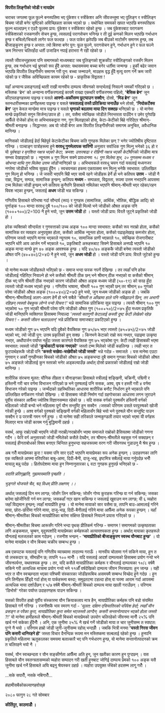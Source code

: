 **विपरीत लिङ्गीको जोडी र मायाप्रेम**

चराचर जगतमा फूल फुल्ने बनस्पतिमा भए पुंकेशर र स्त्रीकेशर अनि जीवजन्तुमा भए पुलिङ्ग र
स्त्रीलिङ्ग बिचमा जोडी बनेर सृष्टिको अविच्छिन्नता कायम भएको छ । यथोचित समयको खपत
भएपछि बनस्पतिहरू फुल्न थाल्दछन् र एउटै फूलमा प्राय: पुंकेशर र स्त्रीकेशर रहेको हुन्छ । जब
पुंकेशरबाट परागकण स्त्रीकेशरको रजकणसँग सेचन हुन्छ, त्यसलाई परागसेचन भनिन्छ र ती दुई
कणको मिलन भएपछि गर्भाधान हुन्छ र बचिलो/चिचलो लागेर फल फल्दछ । फल पाकेर झरेपछि
जब बीउको माटोसँग समागम हुन्छ, तब बीजाङ्कुरण हुन्छ र अन्तत: त्यो बिरुवा बनेर पुन: फूल
फुल्ने, परागसेचन हुने, गर्भाधान हुने र फल फल्ने क्रम निरन्तर चलिरहँदा धर्ती उजाडिन नपाई
हराभरा नै रही रहेको छ ।

त्यस्तै जीवजन्तुहरूमा पनि समागमको माध्यमबाट जब पुलिङ्गको शुक्रकीट स्त्रीलिङ्गको रजसँग
मिलन हुन्छ, तब गर्भाधान भई भ्रुणको रूप हुँदै अन्तत: यथासमयमा बच्चा बनेर धर्तीमा जन्मन्छ
। हुर्की बढेर जवान भएपछि विपरीत लिङ्गीसँग समागम गरी पुन: बच्चा जन्माउने, माउहरू
वृद्ध हुँदै मृत्यु वरण गर्ने क्रम जारी रहेको छ र जैविक अविच्छिन्नता कायम रहेको छ -
प्राकृतिक विद्वतता !

यहाँ अन्यान्य प्रसङ्गलाई थाती राखी मानवीय दाम्पत्य जीवनको सन्दर्भलाई नियाल्ने जमर्को
गरिएको छ । मस्तिष्क \'ब्रेन\' को अन्यान्य वर्गीकरणलाई कायमै राख्दा एकथरि
वर्गीकरणमा पहिलो, **\'बेसिक ब्रेन\'** जुन कीटपतङ्गहरूमा पाइन्छ र यसले
**आफ्नो-अर्कोसम्म छुट्याउन सक्दैन**; दोस्रो, **\'मिड ब्रेन\'** जुन स्तनधारीसम्मका
प्राणीहरूमा पाइन्छ र यसले **जस्तालाई तस्तै प्रतिक्रिया जनाउँछ** भने तोस्रो,
**\'नियोकर्टेक्स ब्रेन\'** जुन केवल मान्छेमा मात्र पाइन्छ र यसले **घृणाको बदलामा माया
दिन सक्दछ** भनिएको छ । यो मानेमा मान्छे प्रकृतिको सगुन सिर्जना/उपज हो । तर, यसैमा
स्वेच्छिक जोडीले निरन्तरता पाउँदैन र उमेर पुगेपछि आफैँले रोजेको होस् वा अभिभावकद्वारा
गण, गुण मिलाइएको होस्, केटा-केटीको बिहे गरिदिएर श्रीमान्-श्रीमती बनाइन्छ ।
सिद्धान्तत: अब यो जोडी बेगर अरू विपरीत लिङ्गीसँगको समागम अनुचित, अवैधानिक मानिन्छ
।

मानिसको जोडीलाई हेर्दा बिहेपूर्व केटाकेटीका बिचमा कति गुणहरू मिलेका छन् ? भनेर
ज्योतिषीय दृष्टिपात गरिन्छ । पञ्चाङ्ग पात्रोहरूमा हुने **वरवधू गुणमेलापक सारिणी**
अनुसार सर्वाधिक गुण मिल्नु भनेको ३६ हो र यो *पूर्वषाढा र मृगशिरा नक्षत्र भएको केटा,
क्रमश: उत्तरषाढा र रोहिणी नक्षत्र भएकी केटी*सँगको जोडीमा मात्र सम्भव देखाइएको छ ।
न्यूनतम ४ गुण मिल्न सक्ने प्रावधानमा *१८ गुण मिलेमा शुभ, २० गुणसम्म मध्यम र सोभन्दा
माथि गुण मिलेमा उत्तम जोडी* मानिएको छ । अभिभावकले वरवधू चयन गर्दा यसलाई मध्यनजर
नगरेमा जोडीको भविष्य सुखद हुँदैन । स्वचयनका हकमा एकापसमा मन मिल्नु भनेकै स्वभावत:
उल्लिखित गुण मिल्नु हो भनिन्छ । जे जसरी भएपनि बिहै भएर साथै रहने जोडीहरू हेर्ने हो भने
कतिपय **उत्तम** - जोडी नै राम्रा, विद्वान्, सम्पन्न, सामाजिक हुन्छन्; कतिपय
**मध्यम** - सम्पन्नता, विद्वतता, रूपमा उत्तम नभएपनि आपसमा टम्म मिलेका जोडी हुन्छन्
भने कतिपय कुनैपनि हिसाबले नमिलेका भएपनि श्रीमान्-श्रीमती भएर रहेका/रहन विवश भएका
हुन्छन्, जसलाई **अधम** जोडी भन्न सकिन्छ ।

गणितीय हिसाबले परिभाषा गर्दा सौन्दर्य (रूप) र गुणहरू (सामाजिक, आर्थिक, भौतिक,
बौद्धिक आदि) को पूर्णाङ्क १०० मान्दा वरवधू दुबै १००/१०० को जोडी मिल्यो भने जोडीको
औषत अङ्क पनि (१००+१००)/2=100 नै हुने भयो, जुन **उत्तम जोडी** हो । यस्तो जोडी
प्राय: विरलै जुट्ने प्रकृतिको जोडी हो ।

हरेक व्यक्तिको सौन्दर्यता र गुणवत्ताको उच्च अङ्क १०० मान्दा स्वभावत: कसैको रूप नराम्रो
होला, कसैको सामाजिक वर व्यवहार अनुपयुक्त होला, कसैको आर्थिक न्यूनता होला, कसैको
पढाइलेखाइ कमजोर होला, परिणाम जस्तो भएपनि मानव भएकाले न्यूनतम १०, सामाजिक
प्राणी भएकाले १०, स्वेच्छिक रोजगारीबाट भएपनि थोरै आय आर्जन गर्ने भएकाले १०,
प्रकृतिबाटै अरूहरूबाट सिक्ने हिसाबले अनपढै भएपनि १० अङ्क मान्दा मान्छे हुन ४० अङ्क
आवश्यक हुन्छ । यदि ४०/४० अङ्ककै जोडी बनेमा त्यस्तो जोडीको औषत पनि (४०+४०)/2=४0 नै
हुने भयो, जुन **अधम जोडी** हो । यस्तो जोडी पनि प्राय: विरलै जुटेको हुन्छ ।

यो मानेमा मध्यम जोडीहरूले भरिएको छ - समाज भन्दा फरक नपर्ने देखिन्छ । तर त्यहाँ पनि
हरेक जोडीलाई गहिरिएर नियाल्ने हो भने कसैको श्रीमती ठीक छन् भने श्रीमान् ठीक नभएको
वा कसैको श्रीमान् ठीक भए पनि श्रीमती ठीक नभएको कारण जोडीको औषत अङ्क मध्यम जोडी
(५०-९९) को सरह हुँदा त्यस्तो जोडी मध्यम भएको हुन्छ । गणितीय भाषामा, श्रीमती १००
गुण भएकी छन् तर श्रीमान् ४० गुणको परेमा जोडीको औषत अङ्क (१००+४०)/2=७0 हुने भयो,
जुन मध्यम जोडीको अङ्क हो । जबकि श्रीमान्-श्रीमतीलाई अलग-अलग हेर्ने हो भने सबैले
*\'श्रीमती त आँखामा हाले पनि नबिझाउने छिन्, तर अभागी रहिछन् त्यस्तो वेबकुफ लोग्ने
पर्‍यो विचरा !\'* भन्ने सामाजिक प्रतिक्रिया सुन्न पाइन्छ । त्यस्तै श्रीमान् १०० गुण
भएकोमा ५० गुण भएकी श्रीमती परेमा पनि जोडीको औषत गुण (१००+५०)/2=७५ हुँदा मध्यम
प्रकृतिकै जोडी मानिएपनि व्यक्तिगत हिसाबमा नियाल्दा *\'त्यस्तो सतगुणी केटालाई कस्ती
दुष्ट केटी लेखेको रहेछ विचरा ! - कसरी जीवन चलाउलान्\'* भन्ने प्रतिक्रिया समाजबाट
प्रकटिएको हुन्छ ।

मध्यम जोडीको गुण ७५ भएपनि यदि दुबैको वैयक्तिक गुण ७५/७५ भएर त्यस्तो (७५+७५)/2=७५
जोडी भएको भए, त्यो जोडी पुन: उत्तम प्रकृतिको हुन् सक्छ । किनभने केटाको राम्रो रूप
नभएर, पढाइमा उत्कृष्ठ नभएर, अर्थोपार्जन पर्याप्त नहुँदा जस्ता कारणले वैयक्तिक गुण ७५
भएकोमा पुन: केटी त्यही हिसाबकी भएमा स्वभावत: त्यस्तो जोडी **\'कुचोकाटी फरक
नभएको\'** जस्तो टम्म मिलेको जोडी कहलिन्छ । त्यही भएर त फुटपाथेहरूकै जोडी पनि
**\'कस्तो चखेवा-चखेवीको जोडी जस्तो\'** भन्ने गर्दछ - समाजले । यस मानेमा एउटा
गुणवान् र अर्को गुणहीनका बिचको जोडीको औषत ७५ अङ्कभन्दा दुबै समान गुणका बिचको
जोडीको औषत ७५ अङ्कले जोडीलाई कुन स्तरको भनेर अड्कल्याउँछ अर्थात् दोस्रो प्रकारको
जोडीलाई राम्रो जोडी मानिन्छ ।

शारीरिक संरचना मूलत: यौनिक तीव्रता र यौनाङ्गका हिसाबले स्त्रीलाई शङ्खिनी,
चक्रिनी, पद्मिनी र हस्तिनी गरी चार वर्गमा विभाजन गरिएको छ भने पुरुषलाई पनि ससक,
अश्व, वृष र हस्ती गरी ४ वर्गमा विभाजन गरेको पाइन्छ । जन्मँदाको ग्रहस्थितिका आधारमा
शारीरिक बनौट निर्धारण हुने भएकाले पनि उल्लिखित वर्गीकरण गरेको देखिन्छ । यो
हिसाबमा जोडी निर्माण गर्दा ग्रहगोचरका आधारमा लगन जुराउने पूर्वीय संस्कार आफैँमा
ज्योतिष विज्ञानसम्मत रहेको छ । यदि ससक वर्गको पुरुषसँग हस्तिनी वर्गको महिलाको जोडी
बन्यो भने महिलामा पूर्ण यौन सन्तुष्टि हुन सक्दैन ।जसको परिणाम उसले परपुरुषको खोजी
गरेकी हुन्छे । अश्व वर्गको पुरुषको सङ्खिनी वर्गकी महिलासँग बिहे भयो भने पुरुषले यौन
सन्तुष्टि पाउन सक्दैन र उ परस्त्री गमन गर्ने हुन्छ । यो मानेमा सही तरिकाले जन्मकुण्डली
तयार भएको भएमा यी वर्गहरू मिलाएर मात्र जोडी कायम गर्नु बुद्धिमानी ठहर्छ ।

यसर्थ, आफू राम्रो/राम्री भएपनि जोडी नराम्री/नराम्रोसँग भएमा समाजले राम्रोको
हैसियतमा जोडीको गणना गर्दैन । फेरि वर्ग अनुसारको जोडी नमिलेको कसैले देख्दैन, तर
श्रीमान्-श्रीमतीले महसुस गर्न सक्दछन् र यसलाई हीनताबोधको विषय बनाएर चिन्तित
हुनुभन्दा सहजरूपमा वरण गरी जीवनरथ गुडाउनु मै श्रेय हुन्छ ।

अब गरौँ मायाप्रेमका कुरा ! यसमा पनि सार एउटै भएपनि मायाप्रेमका रूप अनेक हुन्छन् ।
उदाहरणका लागि एक व्यक्तिले आफ्ना वरिपरिका बाबु-आमा, दिदी-बैनी, दाजू-भाइ,
इष्टमित्र सबैलाई माया गर्नुपर्दछ भनौँ मायालु बन्नु पर्दछ । हितोपदेशमा माया हुन
निम्नानुसारका ६ वटा गुणहरू हुनुपर्छ भनिएको छ -

*ददाति प्रतिगृह्णाति, गुह्यमाख्याति पृच्छति ।*

*भुङ्गते भोजयते चैव, षठ् विधम् प्रीति लक्षणम् ।।*

अर्थात् जसलाई दिन मन लाग्छ; जोसँग लिन सकिन्छ; जोसँग गोप्य कुराहरू गरिन्छ वा गर्न
सकिन्छ; जसका बारेमा खोजीनिती गर्न मन लाग्छ; जसकहाँ गएर खान सकिन्छ र जसलाई
खुवाउन मन लाग्छ; यी ६ व्यहोरा जहाँ विद्यमान हुन्छन्; त्यहाँ मायाप्रीति हुन्छ । यो
मानेमा मायाको सार यसैमा छ, तापनि बाउ-आमालाई गरिने माया, छोरा-छोरीमा गरिने
माया, दाजू-भाइ, दिदी-बैनीलाई गरिने माया आफैँमा अनेक रूपका हुन्छन् । यहाँ
श्रीमान्-श्रीमतीका बिचको मायाप्रीतिका बारेमा संक्षिप्त हिसाबले नियाल्ने प्रयास
गरिएको छ ।

श्रीमान्-श्रीमतीका बिचमा आरूसँग गरिने भन्दा पृथक् प्रीतिकर्म गरिन्छ - समागम !
समागमको उत्कृष्ठताका लगि अङ्कमाल, चुम्बन, मृदुस्पर्शादि मायाप्रेमका कर्महरूको
अत्यावश्यकता हुन्छ । अर्थात् मायाका कृतहरूले यौनलाई मलजलको काम गर्दछन् । रजनीश
भन्छन् - **\'मायाप्रीतिको बीजाङ्कुरण स्वस्थ यौनबाट हुन्छ\'** । यो मानेमा मायाप्रेम र
यौन बिचमा चक्रीय सम्बन्ध हुन्छ ।

अब एकपटक यसलाई पनि गणितीय व्याख्यामा तादात्म्य गराऊँ । मानवीय चोलामा गर्न सकिने
माया, हुन त यो लचकदार छ, सीमाहीन छ; तापनि १०० मानौँ । यदि यसलाई आदर्श
दाम्पत्यको हिसाबमा प्रयोग गर्‍यो भने जीवनपर्यन्त, यथावश्यक हुन्छ । तर, यदि कसैले
मायाप्रीतिका कर्महरू र यौनलाई दाम्पत्यका १०/८ वर्षमै सकिने गरी अत्यधिक मात्रामा
प्रयोग गर्‍यो भने ११औँ वर्षदेखिको दाम्पत्य जीवन निरसप्राय: हुन जान्छ । यही भएर त यौन
स्वच्छन्दता भएका पश्चिमी संस्कारका जोडीहरूबिच असमयमै सम्बन्ध विच्छेद हुने गर्दछ । हुन
पनि तिनीहरू हिँड्दै गर्दा होस् वा पार्कहरूमा बस्दा; समुद्रतटमा टहल्दा होस् वा घरमा
आराम गर्दा आपसमा अत्यधिक माया दर्शाउँछन् र ५/७ वर्षमै श्रीमान्-श्रीमती बिचको
दाम्पत्य माया खाली गराउँछन् । परिणाम \'डिभोर्स\' गरेका पर्याप्त उदाहरणहरू पाउन
सकिन्छ ।

यसको विपरीत हाम्रो पूर्वीय संस्कारमा यौन क्रियाकलाप मात्र हैन, मायाप्रीतिका कर्महरू
पनि बडो संयमित हिसाबले गर्ने गरिन्छ । रजनीशकै भाव स्मरण गर्दा - *\'मूलत: दक्षिण
एसियातिरको परिवेश हेर्दा; त्यहाँ यौन प्रसङ्ग त परैका कुरा, मायाप्रीतिका कुरा समेत
भएजस्तो लाग्दैन; कसरी सन्तानोत्पादन भएको होला जस्तो ?!\'* यो मानेमा हामीहरूले
श्रीमान्-श्रीमती बिचको मायाप्रेमको उपयोग चलिरहेको जीवनमा मानौँ २५% पनि खर्च गर्न
सकेका हुँदैनौँ । अनि, एक जुनीमा २५% नै खर्च गर्ने जोडीको माया त चार जुनीसम्म त
स्पष्टत: पुग्ने नै भयो । परिणाम हाम्रो जोडी जुनी-जुनीसम्म रहोस् भन्दछौँ । जबकि भित्री
मनमा **\'यस्तो निरस जीवन पनि कसरी धानिरहने हो\'** जस्ता विचार दैनन्दिक रूपमा
मन मस्तिष्कमा सल्बलाई रहेको हुन्छ । हुनपनि प्रकृतिले महिलामा ऋतुकालका समयमा बलात्कारै
भए पनि गर्भधारण हुन्छ, यो मानेमा सन्तानोत्पादनको क्रम त चलिरहने भयो नै ।

यसर्थ, यौन स्वच्छन्दता र यौन सङ्कीर्णता आफैँमा अति हुन्, जुन खतीका कारण हुन पुग्दछन् ।
यस हिसाबले यौन स्वतन्त्रतासम्मको व्यहोरा सम्पादन गरी खती हुनबाट जोगिई दाम्पत्य
प्रेमको १०० अङ्क यसै जुनीमा खर्च गर्ने हिसाबले अघि बढ्नु श्रेयस्कर ठहर्छ । व्यहोरा उपयुक्त
जँचेको हदसम्म लागू गरौँ ।

\...सके सपारौँ, नसके नबिगारौँ\...

#हामीसबैकोकल्याणहवोस्#

२०८० फागुन २८ गते सोमबार

**कीर्तिपुर, काठमाडौँ ।**
